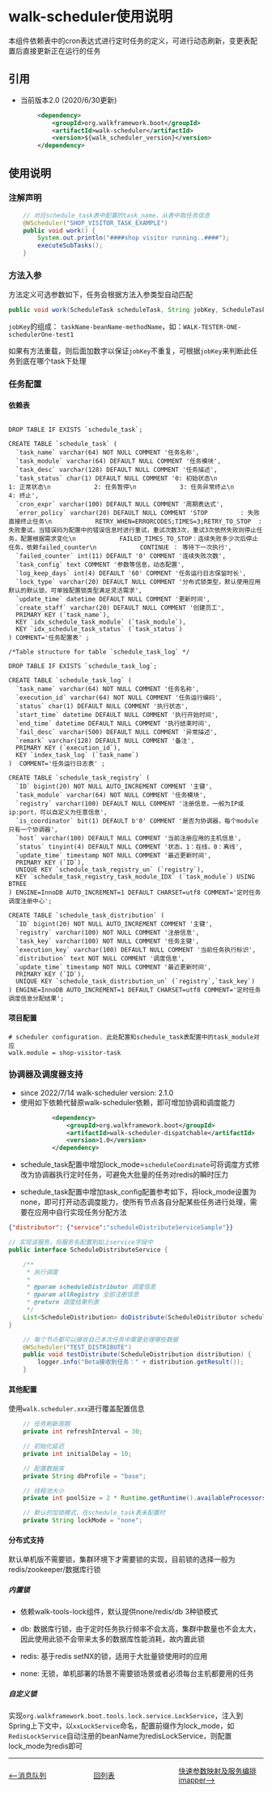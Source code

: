 # walk-scheduler使用说明

本组件依赖表中的cron表达式进行定时任务的定义，可进行动态刷新，变更表配置后直接更新正在运行的任务

## 引用

- 当前版本2.0 (2020/6/30更新)

```xml
		<dependency>
			<groupId>org.walkframework.boot</groupId>
			<artifactId>walk-scheduler</artifactId>
			<version>${walk_scheduler_version}</version>
		</dependency>
```

## 使用说明

### 注解声明

```java
    // 对应schedule_task表中配置的task_name，从表中取任务信息
	@WScheduler("SHOP_VISITOR_TASK_EXAMPLE")
	public void work() {
		System.out.println("####shop visitor running..####");
		executeSubTasks();
	}
```

### 方法入参

方法定义可选参数如下，任务会根据方法入参类型自动匹配

```java
public void work(ScheduleTask scheduleTask, String jobKey, ScheduleTaskCheckpoint checkpoint)
```

`jobKey`的组成： `taskName-beanName-methodName`，如：`WALK-TESTER-ONE-schedulerOne-test1`

如果有方法重载，则后面加数字以保证`jobKey`不重复，可根据`jobKey`来判断此任务到底在哪个task下处理

### 任务配置

#### 依赖表

```mysql

DROP TABLE IF EXISTS `schedule_task`;

CREATE TABLE `schedule_task` (
  `task_name` varchar(64) NOT NULL COMMENT '任务名称',
  `task_module` varchar(64) DEFAULT NULL COMMENT '任务模块',
  `task_desc` varchar(128) DEFAULT NULL COMMENT '任务描述',
  `task_status` char(1) DEFAULT NULL COMMENT '0: 初始状态\n            1: 正常状态\n            2: 任务暂停\n            3: 任务异常终止\n            4: 终止',
  `cron_expr` varchar(100) DEFAULT NULL COMMENT '周期表达式',
  `error_policy` varchar(20) DEFAULT NULL COMMENT 'STOP         : 失败直接终止任务\n            RETRY_WHEN=ERRORCODES;TIMES=3;RETRY_TO_STOP  : 失败重试，当错误码为配置中的错误信息时进行重试，重试次数3次，重试3次依然失败则停止任务，配置根据需求变化\n            FAILED_TIMES_TO_STOP：连续失败多少次后停止任务，依赖failed_counter\n            CONTINUE ： 等待下一次执行',
  `failed_counter` int(11) DEFAULT '0' COMMENT '连续失败次数',
  `task_config` text COMMENT '参数等信息，动态配置',
  `log_keep_days` int(4) DEFAULT '60' COMMENT '任务运行日志保留时长',
  `lock_type` varchar(20) DEFAULT NULL COMMENT '分布式锁类型，默认使用应用默认的默认锁，可单独配置锁类型满足灵活需求',
  `update_time` datetime DEFAULT NULL COMMENT '更新时间',
  `create_staff` varchar(20) DEFAULT NULL COMMENT '创建员工',
  PRIMARY KEY (`task_name`),
  KEY `idx_schedule_task_module` (`task_module`),
  KEY `idx_schedule_task_status` (`task_status`)
) COMMENT='任务配置表' ;

/*Table structure for table `schedule_task_log` */

DROP TABLE IF EXISTS `schedule_task_log`;

CREATE TABLE `schedule_task_log` (
  `task_name` varchar(64) NOT NULL COMMENT '任务名称',
  `execution_id` varchar(64) NOT NULL COMMENT '任务运行编码',
  `status` char(1) DEFAULT NULL COMMENT '执行状态',
  `start_time` datetime DEFAULT NULL COMMENT '执行开始时间',
  `end_time` datetime DEFAULT NULL COMMENT '执行结束时间',
  `fail_desc` varchar(500) DEFAULT NULL COMMENT '异常描述',
  `remark` varchar(128) DEFAULT NULL COMMENT '备注',
  PRIMARY KEY (`execution_id`),
  KEY `index_task_log` (`task_name`)
)  COMMENT='任务运行日志表' ;

CREATE TABLE `schedule_task_registry` (
  `ID` bigint(20) NOT NULL AUTO_INCREMENT COMMENT '主键',
  `task_module` varchar(64) NOT NULL COMMENT '任务模块',
  `registry` varchar(100) DEFAULT NULL COMMENT '注册信息，一般为IP或ip:port，可以自定义为任意信息',
  `is_coordinator` bit(1) DEFAULT b'0' COMMENT '是否为协调器，每个module只有一个协调器',
  `host` varchar(100) DEFAULT NULL COMMENT '当前注册应用的主机信息',
  `status` tinyint(4) DEFAULT NULL COMMENT '状态，1：在线，0：离线',
  `update_time` timestamp NOT NULL COMMENT '最近更新时间',
  PRIMARY KEY (`ID`),
  UNIQUE KEY `schedule_task_registry_un` (`registry`),
  KEY `schedule_task_registry_task_module_IDX` (`task_module`) USING BTREE
) ENGINE=InnoDB AUTO_INCREMENT=1 DEFAULT CHARSET=utf8 COMMENT='定时任务调度注册中心';

CREATE TABLE `schedule_task_distribution` (
  `ID` bigint(20) NOT NULL AUTO_INCREMENT COMMENT '主键',
  `registry` varchar(100) NOT NULL COMMENT '注册信息',
  `task_key` varchar(100) NOT NULL COMMENT '任务主键',
  `execution_key` varchar(100) DEFAULT NULL COMMENT '当前任务执行标识',
  `distribution` text NOT NULL COMMENT '调度信息',
  `update_time` timestamp NOT NULL COMMENT '最近更新时间',
  PRIMARY KEY (`ID`),
  UNIQUE KEY `schedule_task_distribution_un` (`registry`,`task_key`)
) ENGINE=InnoDB AUTO_INCREMENT=1 DEFAULT CHARSET=utf8 COMMENT='定时任务调度信息分配结果';

```

#### 项目配置

```properties
# scheduler configuration. 此处配置和schedule_task表配置中的task_module对应
walk.module = shop-visitor-task
```

### 协调器及调度器支持

- since 2022/7/14 walk-scheduler version: 2.1.0
- 使用如下依赖代替原walk-scheduler依赖，即可增加协调和调度能力
```xml
            <dependency>
                <groupId>org.walkframework.boot</groupId>
                <artifactId>walk-scheduler-dispatchable</artifactId>
                <version>1.0</version>
            </dependency>
```

- schedule_task配置中增加lock_mode=`scheduleCoordinate`可将调度方式修改为协调器执行定时任务，可避免大批量的任务对redis的瞬时压力

- schedule_task配置中增加task_config配置参考如下，将lock_mode设置为none，即可打开动态调度能力，使所有节点各自分配某些任务进行处理，需要在应用中自行实现任务分配方法

```json
{"distributor": {"service":"scheduleDistributeServiceSample"}}
```
```java
// 实现该服务，将服务名配置到如上service字段中
public interface ScheduleDistributeService {

    /**
     * 执行调度
     *
     * @param scheduleDistributor 调度信息
     * @param allRegistry 全部注册信息
     * @return 调度结果列表
     */
    List<ScheduleDistribution> doDistribute(ScheduleDistributor scheduleDistributor, List<ScheduleRegistry> allRegistry);
}
```
```java
    // 每个节点都可以接收自己本次任务中需要处理哪些数据
    @WScheduler("TEST_DISTRIBUTE")
    public void testDistribute(ScheduleDistribution distribution) {
        logger.info("Beta接收到任务：" + distribution.getResult());
    }
```
#### 其他配置

使用`walk.scheduler.xxx`进行覆盖配置信息

```java
	// 任务刷新周期
    private int refreshInterval = 30;

    // 初始化延迟
    private int initialDelay = 10;

    // 配置数据库
    private String dbProfile = "base";

    // 线程池大小
    private int poolSize = 2 * Runtime.getRuntime().availableProcessors();

    // 默认的加锁模式，在schedule_task表未配置时
    private String lockMode = "none";
```

#### 分布式支持

默认单机版不需要锁，集群环境下才需要锁的实现，目前锁的选择一般为redis/zookeeper/数据库行锁

##### 内置锁

- 依赖walk-tools-lock组件，默认提供none/redis/db 3种锁模式

- db: 数据库行锁，由于定时任务执行频率不会太高，集群中数量也不会太大，因此使用此锁不会带来太多的数据库性能消耗，故内置此锁
- redis: 基于redis setNX的锁，适用于大批量锁使用时的应用
- none: 无锁，单机部署的场景不需要锁场景或者必须每台主机都要用的任务

##### 自定义锁

实现`org.walkframework.boot.tools.lock.service.LockService`，注入到Spring上下文中，以`xxLockService`命名，配置前缀作为lock_mode，如`RedisLockService`自动注册的beanName为redisLockService，则配置lock_mode为redis即可

---
<div style="display: flex;font-size: 14px">
  <div style="display: flex;flex:1;align-items: center;">
    <a href="https://gaiyinaizhi.github.io/walk-spring-boot/walk-mq"><--消息队列</a>
  </div>
  <div style="display: flex;flex:1;align-items: center;">
    <a href="https://gaiyinaizhi.github.io/walk-spring-boot/index">回列表</a>
  </div>
  <div style="display: flex;flex:1;align-items: center;">
    <a href="https://gaiyinaizhi.github.io/walk-spring-boot/tools/walk-imapper">快速参数映射及服务编排imapper--></a>
  </div>
</div>

